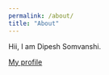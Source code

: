```yaml
---
permalink: /about/
title: "About"
---
```


Hii, I am Dipesh Somvanshi.

[My profile](http://dipesh.wakaruscience.com/ "Google's Homepage")
